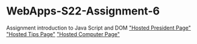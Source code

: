 # WebApps-S22-Assignment-6
Assignment introduction to Java Script and DOM
<a href="https://44-563-web-apps-s22.github.io/webapps-s22-assignment-6-RamReddy98/president.html">"Hosted President Page"</a>
<a href="https://44-563-web-apps-s22.github.io/webapps-s22-assignment-6-RamReddy98/tips.html">"Hosted Tips Page"</a>
<a href="https://44-563-web-apps-s22.github.io/webapps-s22-assignment-6-RamReddy98/computer.html">"Hosted Computer Page"</a>
